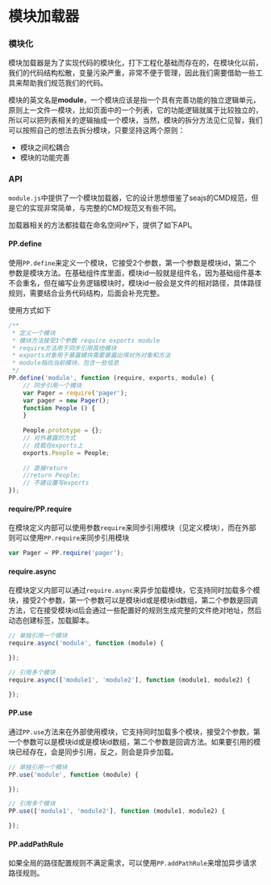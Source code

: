 # 模块加载器

### 模块化

模块加载器是为了实现代码的模块化，打下工程化基础而存在的，在模块化以前，我们的代码结构松散，变量污染严重，非常不便于管理，因此我们需要借助一些工具来帮助我们规范我们的代码。

模块的英文名是**module**，一个模块应该是指一个具有完善功能的独立逻辑单元，原则上一文件一模块，比如页面中的一个列表，它的功能逻辑就属于比较独立的，所以可以把列表相关的逻辑抽成一个模块，当然，模块的拆分方法见仁见智，我们可以按照自己的想法去拆分模块，只要坚持这两个原则：

* 模块之间松耦合
* 模块的功能完善

### API

``module.js``中提供了一个模块加载器，它的设计思想借鉴了seajs的CMD规范，但是它的实现非常简单，与完整的CMD规范又有些不同。

加载器相关的方法都挂载在命名空间``PP``下，提供了如下API。

#### PP.define

使用``PP.define``来定义一个模块，它接受2个参数，第一个参数是模块id，第二个参数是模块方法。在基础组件库里面，模块id一般就是组件名，因为基础组件基本不会重名，但在编写业务逻辑模块时，模块id一般会是文件的相对路径，具体路径规则，需要结合业务代码结构，后面会补充完整。

使用方式如下

```javascript
/** 
 * 定义一个模块
 * 模块方法接受3个参数 require exports module
 * require方法用于同步引用其他模块
 * exports对象用于暴露模块需要暴露出得对外对象和方法
 * module指向当前模块，包含一些信息
 */
PP.define('module', function (require, exports, module) {
	// 同步引用一个模块
	var Pager = require('pager');
	var pager = new Pager();
	function People () {
	}
	
	People.prototype = {};
	// 对外暴露的方式
	// 挂载在exports上
	exports.People = People;
	
	// 直接return
	//return People;
	// 不建议覆写exports
});

```

#### require/PP.require

在模块定义内部可以使用参数``require``来同步引用模块（见定义模块），而在外部则可以使用``PP.require``来同步引用模块

```javascript
var Pager = PP.require('pager');
```

#### require.async

在模块定义内部可以通过``require.async``来异步加载模块，它支持同时加载多个模块，接受2个参数，第一个参数可以是模块id或是模块id数组，第二个参数是回调方法，它在接受模块id后会通过一些配置好的规则生成完整的文件绝对地址，然后动态创建标签，加载脚本。

```javascript
// 单独引用一个模块
require.async('module', function (module) {

});

// 引用多个模块
require.async(['module1', 'module2'], function (module1, module2) {

});
```

#### PP.use

通过``PP.use``方法来在外部使用模块，它支持同时加载多个模块，接受2个参数，第一个参数可以是模块id或是模块id数组，第二个参数是回调方法。如果要引用的模块已经存在，会是同步引用，反之，则会是异步加载。

```javascript
// 单独引用一个模块
PP.use('module', function (module) {

});

// 引用多个模块
PP.use(['module1', 'module2'], function (module1, module2) {

});
```

#### PP.addPathRule

如果全局的路径配置规则不满足需求，可以使用``PP.addPathRule``来增加异步请求路径规则。